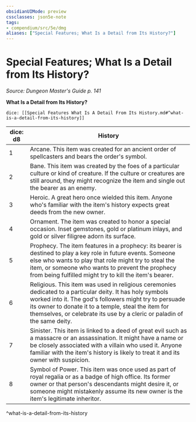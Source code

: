 ```yaml
---
obsidianUIMode: preview
cssclasses: json5e-note
tags:
- compendium/src/5e/dmg
aliases: ["Special Features; What Is a Detail from Its History?"]
---
```

# Special Features; What Is a Detail from Its History?
*Source: Dungeon Master's Guide p. 141* 

**What Is a Detail from Its History?**

`dice: [[Special Features What Is A Detail From Its History.md#^what-is-a-detail-from-its-history]]`

| dice: d8 | History |
|----------|---------|
| 1 | Arcane. This item was created for an ancient order of spellcasters and bears the order's symbol. |
| 2 | Bane. This item was created by the foes of a particular culture or kind of creature. If the culture or creatures are still around, they might recognize the item and single out the bearer as an enemy. |
| 3 | Heroic. A great hero once wielded this item. Anyone who's familiar with the item's history expects great deeds from the new owner. |
| 4 | Ornament. The item was created to honor a special occasion. Inset gemstones, gold or platinum inlays, and gold or silver filigree adorn its surface. |
| 5 | Prophecy. The item features in a prophecy: its bearer is destined to play a key role in future events. Someone else who wants to play that role might try to steal the item, or someone who wants to prevent the prophecy from being fulfilled might try to kill the item's bearer. |
| 6 | Religious. This item was used in religious ceremonies dedicated to a particular deity. It has holy symbols worked into it. The god's followers might try to persuade its owner to donate it to a temple, steal the item for themselves, or celebrate its use by a cleric or paladin of the same deity. |
| 7 | Sinister. This item is linked to a deed of great evil such as a massacre or an assassination. It might have a name or be closely associated with a villain who used it. Anyone familiar with the item's history is likely to treat it and its owner with suspicion. |
| 8 | Symbol of Power. This item was once used as part of royal regalia or as a badge of high office. Its former owner or that person's descendants might desire it, or someone might mistakenly assume its new owner is the item's legitimate inheritor. |
^what-is-a-detail-from-its-history